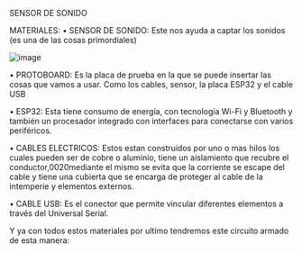 SENSOR DE SONIDO

MATERIALES: 
•	SENSOR DE SONIDO: Este nos ayuda a captar los sonidos (es una de las cosas primordiales)


![image](https://user-images.githubusercontent.com/87454368/139084797-65bbf293-e133-4b4e-b591-22f30311beb4.png)


•	PROTOBOARD: Es la placa de prueba en la que se puede insertar las cosas que vamos a usar. Como los cables, sensor, la placa ESP32 y el cable USB 

•	ESP32: Esta tiene consumo de energía, con tecnología Wi-Fi y Bluetooth y también un procesador integrado con interfaces para conectarse con varios periféricos.

 
•	CABLES ELECTRICOS: Estos estan construidos por uno o mas hilos los cuales pueden ser de cobre o aluminio, tiene un aislamiento que recubre el conductor,0020mediante el mismo se evita que la corriente se escape del cable y tiene una cubierta que se encarga de proteger al cable de la intemperie y elementos externos.
 

•	CABLE USB: Es el conector que permite vincular diferentes elementos a través del Universal Serial.
 


Y ya con todos estos materiales por ultimo tendremos este circuito armado de esta manera: 
